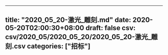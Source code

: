 
---
title: "2020_05_20-激光_雕刻.md"
date: 2020-05-20T02:00:30+08:00
draft: false
csv: csv/2020_05/2020_05_20/2020_05_20-激光_雕刻.csv
categories: ["招标"]
---
